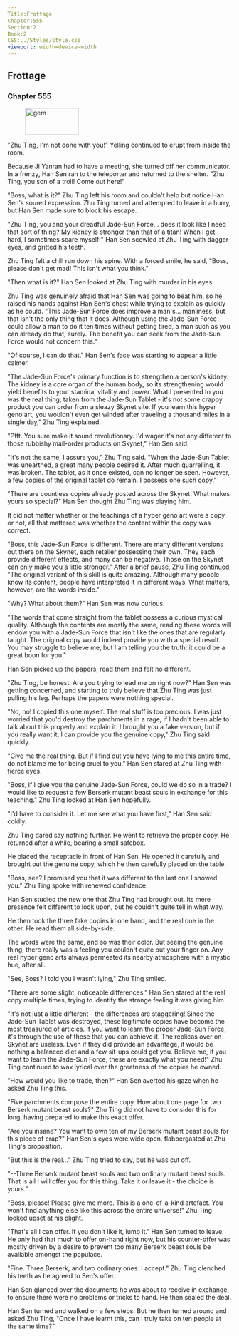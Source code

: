 ```yaml
---
Title:Frottage 
Chapter:555 
Section:2 
Book:2 
CSS:../Styles/style.css 
viewport: width=device-width
---
```

  
## Frottage
### Chapter 555
  
<figure>
	<img src="../Images/gem.gif" alt="gem" id="gem" width="120" height="60" />
</figure>
  

  
"Zhu Ting, I'm not done with you!" Yelling continued to erupt from inside the room.

Because Ji Yanran had to have a meeting, she turned off her communicator. In a frenzy, Han Sen ran to the teleporter and returned to the shelter. "Zhu Ting, you son of a troll! Come out here!"

"Boss, what is it?" Zhu Ting left his room and couldn't help but notice Han Sen's soured expression. Zhu Ting turned and attempted to leave in a hurry, but Han Sen made sure to block his escape.

"Zhu Ting, you and your dreadful Jade-Sun Force... does it look like I need that sort of thing? My kidney is stronger than that of a titan! When I get hard, I sometimes scare myself!" Han Sen scowled at Zhu Ting with dagger-eyes, and gritted his teeth.

Zhu Ting felt a chill run down his spine. With a forced smile, he said, "Boss, please don't get mad! This isn't what you think."

"Then what is it?" Han Sen looked at Zhu Ting with murder in his eyes.

Zhu Ting was genuinely afraid that Han Sen was going to beat him, so he raised his hands against Han Sen's chest while trying to explain as quickly as he could. "This Jade-Sun Force does improve a man's... manliness, but that isn't the only thing that it does. Although using the Jade-Sun Force could allow a man to do it ten times without getting tired, a man such as you can already do that, surely. The benefit you can seek from the Jade-Sun Force would not concern this."

"Of course, I can do that." Han Sen's face was starting to appear a little calmer.

"The Jade-Sun Force's primary function is to strengthen a person's kidney. The kidney is a core organ of the human body, so its strengthening would yield benefits to your stamina, vitality and power. What I presented to you was the real thing, taken from the Jade-Sun Tablet - it's not some crappy product you can order from a sleazy Skynet site. If you learn this hyper geno art, you wouldn't even get winded after traveling a thousand miles in a single day," Zhu Ting explained.

"Pfft. You sure make it sound revolutionary. I'd wager it's not any different to those rubbishy mail-order products on Skynet," Han Sen said.

"It's not the same, I assure you," Zhu Ting said. "When the Jade-Sun Tablet was unearthed, a great many people desired it. After much quarrelling, it was broken. The tablet, as it once existed, can no longer be seen. However, a few copies of the original tablet do remain. I possess one such copy."

"There are countless copies already posted across the Skynet. What makes yours so special?" Han Sen thought Zhu Ting was playing him.

It did not matter whether or the teachings of a hyper geno art were a copy or not, all that mattered was whether the content within the copy was correct.

"Boss, this Jade-Sun Force is different. There are many different versions out there on the Skynet, each retailer possessing their own. They each provide different effects, and many can be negative. Those on the Skynet can only make you a little stronger." After a brief pause, Zhu Ting continued, "The original variant of this skill is quite amazing. Although many people know its content, people have interpreted it in different ways. What matters, however, are the words inside."

"Why? What about them?" Han Sen was now curious.

"The words that come straight from the tablet possess a curious mystical quality. Although the contents are mostly the same, reading these words will endow you with a Jade-Sun Force that isn't like the ones that are regularly taught. The original copy would indeed provide you with a special result. You may struggle to believe me, but I am telling you the truth; it could be a great boon for you."

Han Sen picked up the papers, read them and felt no different.

"Zhu Ting, be honest. Are you trying to lead me on right now?" Han Sen was getting concerned, and starting to truly believe that Zhu Ting was just pulling his leg. Perhaps the papers were nothing special.

"No, no! I copied this one myself. The real stuff is too precious. I was just worried that you'd destroy the parchments in a rage, if I hadn't been able to talk about this properly and explain it. I brought you a fake version, but if you really want it, I can provide you the genuine copy," Zhu Ting said quickly.

"Give me the real thing. But if I find out you have lying to me this entire time, do not blame me for being cruel to you." Han Sen stared at Zhu Ting with fierce eyes.

"Boss, if I give you the genuine Jade-Sun Force, could we do so in a trade? I would like to request a few Berserk mutant beast souls in exchange for this teaching." Zhu Ting looked at Han Sen hopefully.

"I'd have to consider it. Let me see what you have first," Han Sen said coldly.

Zhu Ting dared say nothing further. He went to retrieve the proper copy. He returned after a while, bearing a small safebox.

He placed the receptacle in front of Han Sen. He opened it carefully and brought out the genuine copy, which he then carefully placed on the table.

"Boss, see? I promised you that it was different to the last one I showed you." Zhu Ting spoke with renewed confidence.

Han Sen studied the new one that Zhu Ting had brought out. Its mere presence felt different to look upon, but he couldn't quite tell in what way.

He then took the three fake copies in one hand, and the real one in the other. He read them all side-by-side.

The words were the same, and so was their color. But seeing the genuine thing, there really was a feeling you couldn't quite put your finger on. Any real hyper geno arts always permeated its nearby atmosphere with a mystic hue, after all.

"See, Boss? I told you I wasn't lying," Zhu Ting smiled.

"There are some slight, noticeable differences." Han Sen stared at the real copy multiple times, trying to identify the strange feeling it was giving him.

"It's not just a little different - the differences are staggering! Since the Jade-Sun Tablet was destroyed, these legitimate copies have become the most treasured of articles. If you want to learn the proper Jade-Sun Force, it's through the use of these that you can achieve it. The replicas over on Skynet are useless. Even if they did provide an advantage, it would be nothing a balanced diet and a few sit-ups could get you. Believe me, if you want to learn the Jade-Sun Force, these are exactly what you need!" Zhu Ting continued to wax lyrical over the greatness of the copies he owned.

"How would you like to trade, then?" Han Sen averted his gaze when he asked Zhu Ting this.

"Five parchments compose the entire copy. How about one page for two Berserk mutant beast souls?" Zhu Ting did not have to consider this for long, having prepared to make this exact offer.

"Are you insane? You want to own ten of my Berserk mutant beast souls for this piece of crap?" Han Sen's eyes were wide open, flabbergasted at Zhu Ting's proposition.

"But this is the real..." Zhu Ting tried to say, but he was cut off.

"--Three Berserk mutant beast souls and two ordinary mutant beast souls. That is all I will offer you for this thing. Take it or leave it - the choice is yours."

"Boss, please! Please give me more. This is a one-of-a-kind artefact. You won't find anything else like this across the entire universe!" Zhu Ting looked upset at his plight.

"That's all I can offer. If you don't like it, lump it." Han Sen turned to leave. He only had that much to offer on-hand right now, but his counter-offer was mostly driven by a desire to prevent too many Berserk beast souls be available amongst the populace.

"Fine. Three Berserk, and two ordinary ones. I accept." Zhu Ting clenched his teeth as he agreed to Sen's offer.

Han Sen glanced over the documents he was about to receive in exchange, to ensure there were no problems or tricks to hand. He then sealed the deal.

Han Sen turned and walked on a few steps. But he then turned around and asked Zhu Ting, "Once I have learnt this, can I truly take on ten people at the same time?"